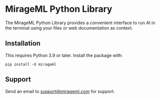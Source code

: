 # MirageML Python Library

The MirageML Python Library provides a convenient interface to run AI in the terminal using your files or web documentation as context.

## Installation

This requires Python 3.9 or later. Install the package with:

```
pip install -U mirageml
```

## Support
Send an email to [support@mirageml.com](mailto:support@mirageml.com) for support.